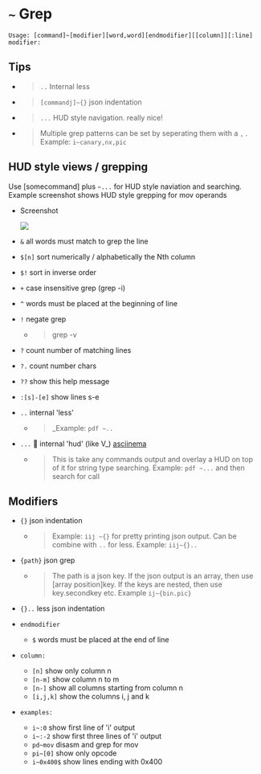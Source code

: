 <!-- TITLE: ~ Grep -->

#  `~` Grep


```text
Usage: [command]~[modifier][word,word][endmodifier][[column]][:line]
modifier:
```


## Tips
  - > `..` Internal less
  
  - > `[commandj]~{}` json indentation
  
  - > `...` HUD style navigation. really nice!
  
  - > Multiple grep patterns can be set by seperating them with a `,` . Example: `i~canary,nx,pic`
## HUD style views / grepping

  Use [somecommand] plus `~...` for HUD style naviation and searching. Example screenshot shows HUD style grepping for mov operands

  - Screenshot

    ![](/uploads/grep-hud.png)


- `&` all words must match to grep the line
- `$[n]` sort numerically / alphabetically the Nth column
- `$!` sort in inverse order
- `+` case insensitive grep (grep -i)
- `^` words must be placed at the beginning of line
- `!` negate grep

   - > grep -v 

- `?` count number of matching lines
- `?.` count number chars
- `??` show this help message
- `:[s]-[e]` show lines s-e
- `..` internal 'less'

   - > _Example: `pdf ~..` 

- `...` 🚀 internal 'hud' (like V_) [asciinema](https://asciinema.org/a/KdW2Lh8hjyHytcqGnyN9bXNDY)
   - > This is take any commands output and overlay a HUD on top of it for string type searching. Example: `pdf ~...` and then search for call

## Modifiers

- `{}` json indentation

    - > Example: `iij ~{}` for pretty printing json output. Can be combine with `..` for less. Example: `iij~{}..`

- `{path}` json grep

   - > The path is a json key. If the json output is an array, then use [array position]key. If the keys are nested, then use key.secondkey etc. Example `ij~{bin.pic}` 

- `{}..` less json indentation
- `endmodifier`
  - `$` words must be placed at the end of line
- `column:`
  - `[n]` show only column n
  - `[n-m]` show column n to m
  - `[n-]` show all columns starting from column n
  - `[i,j,k]` show the columns i, j and k
- `examples:`
  - `i~:0` show first line of 'i' output
  - `i~:-2` show first three lines of 'i' output
  - `pd~mov` disasm and grep for mov
  - `pi~[0]` show only opcode
  - `i~0x400$` show lines ending with 0x400
